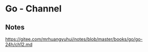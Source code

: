# Go - Channel

## Notes

<https://gitee.com/mrhuangyuhui/notes/blob/master/books/go/go-24h/ch12.md>